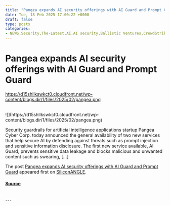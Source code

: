 ```yaml
---
title: "Pangea expands AI security offerings with AI Guard and Prompt Guard"
date: Tue, 18 Feb 2025 17:00:22 +0000
draft: false
type: posts
categories: 
- NEWS,Security,The-Latest,AI,AI security,Ballistic Ventures,CrowdStrike,Cyber,cybersecurity,Decibel,DomainTools,GV,okta,Pangea,ReversingLabs,security,SYN Ventures
---
```

# Pangea expands AI security offerings with AI Guard and Prompt Guard
https://d15shllkswkct0.cloudfront.net/wp-content/blogs.dir/1/files/2025/02/pangea.png
<br/>

<br/>
![](https://d15shllkswkct0.cloudfront.net/wp-content/blogs.dir/1/files/2025/02/pangea.png)

Security guardrails for artificial intelligence applications startup Pangea Cyber Corp. today announced the general availability of two new services that help secure AI by defending against threats such as prompt injection and sensitive information disclosure. The first new service available, AI Guard, prevents sensitive data leakage and blocks malicious and unwanted content such as swearing, \[…\]

The post [Pangea expands AI security offerings with AI Guard and Prompt Guard](https://siliconangle.com/2025/02/18/pangea-expands-ai-security-offerings-ai-guard-prompt-guard/) appeared first on [SiliconANGLE](https://siliconangle.com).

#### [Source](https://siliconangle.com/2025/02/18/pangea-expands-ai-security-offerings-ai-guard-prompt-guard/)

<br/>
---
